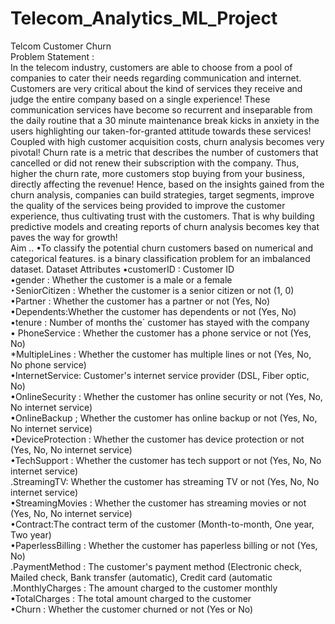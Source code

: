 # Telecom_Analytics_ML_Project
Telcom Customer Churn  
Problem Statement :  
In the telecom industry, customers are able to choose from a pool of companies to cater their needs regarding  communication and internet. Customers are very critical about the kind of services they receive and judge the  entire company based on a single experience! These communication services have become so recurrent and  inseparable from the daily routine that a 30 minute maintenance break kicks in anxiety in the users highlighting  our taken-for-granted attitude towards these services! Coupled with high customer acquisition costs, churn  analysis becomes very pivotal! Churn rate is a metric that describes the number of customers that cancelled or  did not renew their subscription with the company. Thus, higher the churn rate, more customers stop buying  from your business, directly affecting the revenue! Hence, based on the insights gained from the churn analysis,  companies can build strategies, target segments, improve the quality of the services being provided to improve  the customer experience, thus cultivating trust with the customers. That is why building predictive models and  creating reports of churn analysis becomes key that paves the way for growth!  
Aim  ..  •To classify the potential churn customers based on numerical and categorical features.  is a binary classification problem for an imbalanced dataset.
Dataset Attributes  •customerID : Customer ID  
•gender : Whether the customer is a male or a female  
‣SeniorCitizen : Whether the customer is a senior citizen or not (1, 0)  
•Partner : Whether the customer has a partner or not (Yes, No)  
•Dependents:Whether the customer has dependents or not (Yes, No)  
•tenure : Number of months the` customer has stayed with the company  
• PhoneService : Whether the customer has a phone service or not (Yes, No)  
*MultipleLines : Whether the customer has multiple lines or not (Yes, No, No phone service)  
•InternetService: Customer's internet service provider (DSL, Fiber optic, No)  
•OnlineSecurity : Whether the customer has online security or not (Yes, No, No internet service)  
•OnlineBackup ; Whether the customer has online backup or not (Yes, No, No internet service)  
•DeviceProtection : Whether the customer has device protection or not (Yes, No, No internet service)  
•TechSupport : Whether the customer has tech support or not (Yes, No, No internet service)  
.StreamingTV: Whether the customer has streaming TV or not (Yes, No, No internet service)  
•StreamingMovies : Whether the customer has streaming movies or not (Yes, No, No internet service)  
•Contract:The contract term of the customer (Month-to-month, One year, Two year)  
•PaperlessBilling : Whether the customer has paperless billing or not (Yes, No)  
.PaymentMethod : The customer's payment method (Electronic check, Mailed check, Bank transfer (automatic), Credit card (automatic  .MonthlyCharges : The amount charged to the customer monthly  
•TotalCharges : The total amount charged to the customer  
•Churn : Whether the customer churned or not (Yes or No)
